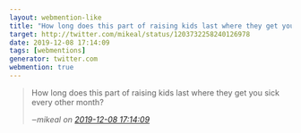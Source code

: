 ```yaml
---
layout: webmention-like
title: "How long does this part of raising kids last where they get you sick every other month?"
target: http://twitter.com/mikeal/status/1203732258240126978
date: 2019-12-08 17:14:09
tags: [webmentions]
generator: twitter.com
webmention: true
---
```




<blockquote class="external-citation">
  <p>
    How long does this part of raising kids last where they get you sick every other month?
  </p>
  <cite>‒<span class="p-author p-name">mikeal</span>
    on
    <a href="http://twitter.com/mikeal/status/1203732258240126978" rel="external nofollow" target="_blank">2019-12-08 17:14:09</a>
  </cite>
</blockquote>



